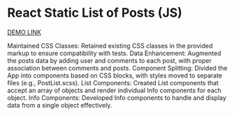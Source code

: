 # React Static List of Posts (JS)
[DEMO LINK](https://nazarbaraban.github.io/react_static-list-of-posts-js/)

Maintained CSS Classes: Retained existing CSS classes in the provided markup to ensure compatibility with tests.
Data Enhancement: Augmented the posts data by adding user and comments to each post, with proper association between comments and posts.
Component Splitting: Divided the App into components based on CSS blocks, with styles moved to separate files (e.g., PostList.scss).
List Components: Created List components that accept an array of objects and render individual Info components for each object.
Info Components: Developed Info components to handle and display data from a single object effectively.